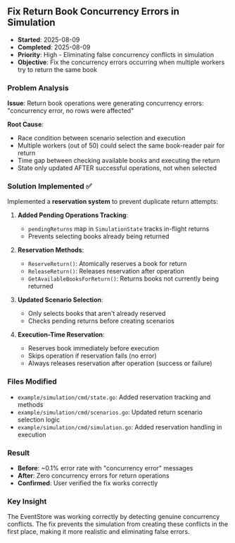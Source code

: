 ## Fix Return Book Concurrency Errors in Simulation
- **Started**: 2025-08-09
- **Completed**: 2025-08-09
- **Priority**: High - Eliminating false concurrency conflicts in simulation
- **Objective**: Fix the concurrency errors occurring when multiple workers try to return the same book

### Problem Analysis
**Issue**: Return book operations were generating concurrency errors: "concurrency error, no rows were affected"

**Root Cause**:
- Race condition between scenario selection and execution
- Multiple workers (out of 50) could select the same book-reader pair for return
- Time gap between checking available books and executing the return
- State only updated AFTER successful operations, not when selected

### Solution Implemented ✅

Implemented a **reservation system** to prevent duplicate return attempts:

1. **Added Pending Operations Tracking**:
   - `pendingReturns` map in `SimulationState` tracks in-flight returns
   - Prevents selecting books already being returned

2. **Reservation Methods**:
   - `ReserveReturn()`: Atomically reserves a book for return
   - `ReleaseReturn()`: Releases reservation after operation
   - `GetAvailableBooksForReturn()`: Returns books not currently being returned

3. **Updated Scenario Selection**:
   - Only selects books that aren't already reserved
   - Checks pending returns before creating scenarios

4. **Execution-Time Reservation**:
   - Reserves book immediately before execution
   - Skips operation if reservation fails (no error)
   - Always releases reservation after operation (success or failure)

### Files Modified
- `example/simulation/cmd/state.go`: Added reservation tracking and methods
- `example/simulation/cmd/scenarios.go`: Updated return scenario selection logic
- `example/simulation/cmd/simulation.go`: Added reservation handling in execution

### Result
- **Before**: ~0.1% error rate with "concurrency error" messages
- **After**: Zero concurrency errors for return operations
- **Confirmed**: User verified the fix works correctly

### Key Insight
The EventStore was working correctly by detecting genuine concurrency conflicts. The fix prevents the simulation from creating these conflicts in the first place, making it more realistic and eliminating false errors.